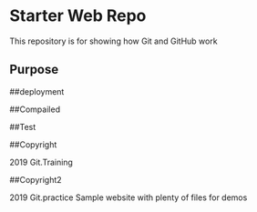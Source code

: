# Starter Web Repo

This repository is for showing how Git and GitHub work

## Purpose

##deployment

##Compailed

##Test

##Copyright

2019 Git.Training

##Copyright2

2019 Git.practice
Sample website with plenty of files for demos
